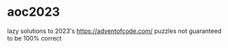 # aoc2023
lazy solutions to 2023's https://adventofcode.com/ puzzles
not guaranteed to be 100% correct
